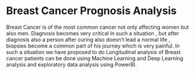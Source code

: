 # Breast Cancer Prognosis Analysis 

  Breast Cancer is of the most common cancer not only affecting women but also men. Diagnosis becomes very critical in such a situation  ,
  but after diagnosis also a person after curing also doesn’t lead a normal life , biopsies become a common part of his journey which is very painful. 
  In such a situation we have proposed to do Longitudinal analysis of Breast cancer patients can be done using Machine Learning and Deep Learning analysis 
  and exploratory data analysis using PowerBI. 